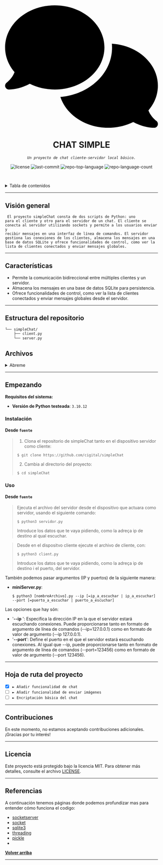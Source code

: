 <p align="center">
	<svg xmlns="http://www.w3.org/2000/svg" viewBox="0 0 640 512"><!--!Font Awesome Free 6.5.2 by @fontawesome - https://fontawesome.com License - https://fontawesome.com/license/free Copyright 2024 Fonticons, Inc.--><path d="M208 352c114.9 0 208-78.8 208-176S322.9 0 208 0S0 78.8 0 176c0 38.6 14.7 74.3 39.6 103.4c-3.5 9.4-8.7 17.7-14.2 24.7c-4.8 6.2-9.7 11-13.3 14.3c-1.8 1.6-3.3 2.9-4.3 3.7c-.5 .4-.9 .7-1.1 .8l-.2 .2 0 0 0 0C1 327.2-1.4 334.4 .8 340.9S9.1 352 16 352c21.8 0 43.8-5.6 62.1-12.5c9.2-3.5 17.8-7.4 25.3-11.4C134.1 343.3 169.8 352 208 352zM448 176c0 112.3-99.1 196.9-216.5 207C255.8 457.4 336.4 512 432 512c38.2 0 73.9-8.7 104.7-23.9c7.5 4 16 7.9 25.2 11.4c18.3 6.9 40.3 12.5 62.1 12.5c6.9 0 13.1-4.5 15.2-11.1c2.1-6.6-.2-13.8-5.8-17.9l0 0 0 0-.2-.2c-.2-.2-.6-.4-1.1-.8c-1-.8-2.5-2-4.3-3.7c-3.6-3.3-8.5-8.1-13.3-14.3c-5.5-7-10.7-15.4-14.2-24.7c24.9-29 39.6-64.7 39.6-103.4c0-92.8-84.9-168.9-192.6-175.5c.4 5.1 .6 10.3 .6 15.5z"/></svg>
</p>
<p align="center">
    <h1 align="center">CHAT SIMPLE</h1>
</p>
<p align="center">
    <em><code>Un proyecto de chat cliente-servidor local básico.</code></em>
</p>
<p align="center">
	<img src="https://img.shields.io/github/license/cigital/simpleChat?style=default&logo=opensourceinitiative&logoColor=white&color=0080ff" alt="license">
	<img src="https://img.shields.io/github/last-commit/cigital/simpleChat?style=default&logo=git&logoColor=white&color=0080ff" alt="last-commit">
	<img src="https://img.shields.io/github/languages/top/cigital/simpleChat?style=default&color=0080ff" alt="repo-top-language">
	<img src="https://img.shields.io/github/languages/count/cigital/simpleChat?style=default&color=0080ff" alt="repo-language-count">
<p>
<p align="center">
<!-- default option, no dependency badges. -->
</p>

<br><!-- TABLA DE CONTENIDOS -->
<details>
  <summary>Tabla de contenidos</summary><br>

- [ Visión General](#visión-general)
- [ Características](#características)
- [ Estructura del Repositorio](#estructura-del-repositorio)
- [ Archivos](#archivos)
- [ Empezando](#empezando)
  - [ Instalación](#instalación)
  - [ Uso](#uso)
- [ Hoja de Ruta del Proyecto](#hoja-de-ruta-del-proyecto)
- [ Contribuciones](#contribuciones)
- [ Licencia](#licencia)
- [ Referencias](#referencias)
</details>
<hr>

##  Visión general

<code> El proyecto simpleChat consta de dos scripts de Python: uno para el cliente y otro para el servidor de un chat. El cliente se conecta al servidor utilizando sockets y permite a los usuarios enviar y recibir mensajes en una interfaz de línea de comandos. El servidor gestiona las conexiones de los clientes, almacena los mensajes en una base de datos SQLite y ofrece funcionalidades de control, como ver la lista de clientes conectados y enviar mensajes globales. </code>

---

##  Características

- Permite la comunicación bidireccional entre múltiples clientes y un servidor.
- Almacena los mensajes en una base de datos SQLite para persistencia.
- Ofrece funcionalidades de control, como ver la lista de clientes conectados y enviar mensajes globales desde el servidor.

---


##  Estructura del repositorio

```sh
└── simpleChat/
    ├── client.py
    └── server.py
```

## Archivos

<details closed><summary>Abreme</summary>

| Archivo                                                                   | Resumen                         |
| ---                                                                       | ---                             |
| [cliente.py](https://github.com/cigital/simpleChat/blob/master/client.py) | <code>► El archivo el qual deberá ejecutar el usuario para actuar como client.</code> |
| [servidor.py](https://github.com/cigital/simpleChat/blob/master/server.py) | <code>► El archivo el qual se debe ejecutar primero para tener el servidor activo.</code> |

</details>

---

## Empezando

**Requisitos del sistema:**

* **Versión de Python testeada**: `3.10.12`

### Instalación

<h4>Desde <code>fuente</code></h4>

> 1. Clona el repositorio de simpleChat tanto en el dispositivo servidor como cliente:
>
> ```console
> $ git clone https://github.com/cigital/simpleChat
> ```
> 2. Cambia al directorio del proyecto:
> ```console
> $ cd simpleChat
> ```

### Uso

<h4>Desde <code>fuente</code></h4>

> Ejecuta el archivo del servidor desde el dispositivo que actuara como servidor, usando el siguiente comando:
> ```console
> $ python3 servidor.py
> ```
> Introduce los datos que te vaya pidiendo, como la adreça ip de destino al qual escuchar.

> Desde en el dispositvo cliente ejecute el archivo de cliente, con:
> ```console
> $ python3 client.py
> ```
> Introduce los datos que te vaya pidiendo, como la adreça ip de destino i el puerto, del servidor.

También podemos pasar argumentos (IP y puertos) de la siguiente manera:
- **miniServer.py**:
  ```console
  $ python3 [nombreArchivo].py --ip [=ip_a_escuchar | ip_a_escuchar] --port [=puerto_a_escuchar | puerto_a_escuchar]

Las opciones que hay són:
- '**--ip** ': Especifica la dirección IP en la que el servidor estará escuchando conexiones. Puede proporcionarse tanto en formato de argumento de línea de comandos (--ip=127.0.0.1) como en formato de valor de argumento (--ip 127.0.0.1).
- '**--port**': Define el puerto en el que el servidor estará escuchando conexiones. Al igual que --ip, puede proporcionarse tanto en formato de argumento de línea de comandos (--port=123456) como en formato de valor de argumento (--port 123456).

---


## Hoja de ruta del proyecto

- [X] `► Añadir funcionalidad de chat`
- [ ] `► Añadir funcionalidad de enviar imágenes`
- [ ] `► Encriptación básica del chat`

---

## Contribuciones
En este momento, no estamos aceptando contribuciones adicionales. ¡Gracias por tu interés!

</details>

---

## Licencia

Este proyecto está protegido bajo la licencia MIT. Para obtener más detalles, consulte el archivo [LICENSE](LICENSE).

---

## Referencias
A continuación tenemos páginas donde podemos profundizar mas para entender cómo funciona el codigo:
- [socketserver](https://docs.python.org/3/library/socketserver.html)
- [socket](https://docs.python.org/3/library/socket.html)
- [sqlite3](https://docs.python.org/3/library/sqlite3.html)
- [threading](https://docs.python.org/3/library/threading.html)
- [pickle](https://docs.python.org/3/library/pickle.html)
- 

[**Volver arriba**](#-resumen)

---
